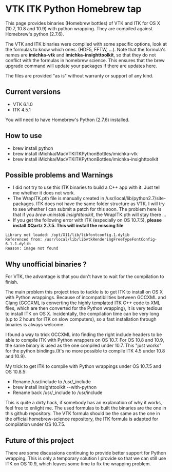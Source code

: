 VTK ITK Python Homebrew tap
===========================

This page provides binaries (Homebrew bottles) of VTK and ITK for OS X (10.7, 10.8 and 10.9) with python wrapping. They are compiled against Homebrew's python (2.7.6).

The VTK and ITK binaries were compiled with some specific options, look at the formulas to know which ones. (HDF5, FFTW, ...). Note that the formula's names are **imichka-vtk** and **imichka-insighttoolkit**, so that they do not conflict with the formulas in homebrew science. This ensures that the brew upgrade command will update your packages if there are updates here.

The files are provided "as is" without warranty or support of any kind.

## Current versions

  - VTK 6.1.0
  - ITK 4.5.1

You will need to have Homebrew's Python (2.7.6) installed.

## How to use

  - brew install python
  - brew install iMichka/MacVTKITKPythonBottles/imichka-vtk
  - brew install iMichka/MacVTKITKPythonBottles/imichka-insighttoolkit

## Possible problems and Warnings

 - I did not try to use this ITK binaries to build a C++ app with it. Just tell me whether it does not work.
 - The WrapITK.pth file is manually created in /usr/local/lib/python2.7/site-packages. ITK does not have the same folder structure as VTK. I will try to see whether I can submit a patch for this soon. The problem here is that if you *brew uninstall insighttoolkit*, the WrapITK.pth will stay there ...
 - If you get the following error with ITK (especially on OS 10.7.5), **please install XQartz 2.7.5. This will install the missing file**
```
Library not loaded: /opt/X11/lib/libfontconfig.1.dylib
Referenced from: /usr/local/lib/libvtkRenderingFreeTypeFontConfig-6.1.1.dylib
Reason: image not found
```

## Why unofficial binaries ?

For VTK, the advantage is that you don't have to wait for the compilation to finish.

The main problem this project tries to tackle is to get ITK to install on OS X with Python wrappings.
Because of incompatibilities between GCCXML and Clang (GCCXML is converting the highly templated ITK C++ code to XML files, which are then converted for the Python wrapping), it is very tedious to install ITK on OS X.
Incidentally, the compilation time can be very long (up to 2 hours for ITK on slow computers), so a fast installation through binaries is always welcome.

I found a way to trick GCCXML into finding the right include headers to be able to compile ITK with Python wrappers on OS 10.7. For OS 10.8 and 10.9, the same binary is used as the one compiled under 10.7. This "just works" for the python bindings.(It's no more possible to compile ITK 4.5 under 10.8 and 10.9).

My trick to get ITK to compile with Python wrappings under OS 10.7.5 and OS 10.8.5:

  - Rename /usr/include to /usr/_include
  - brew install insighttoolkit --with-python
  - Rename back /usr/_include to /usr/include

This is quite a dirty hack, if somebody has an explanation of why it works, feel free to enlight me. The used formulas to built the binaries are the one in this github repository. The VTK formula should be the same as the one in the official homebrew-science repository, the ITK formula is adapted for compilation under OS 10.7.5.

## Future of this project

There are some discussions continuing to provide better support for Python wrapping. This is only a temporary solution I provide so that we can still use ITK on OS 10.9, which leaves some time to fix the wrapping problem.
